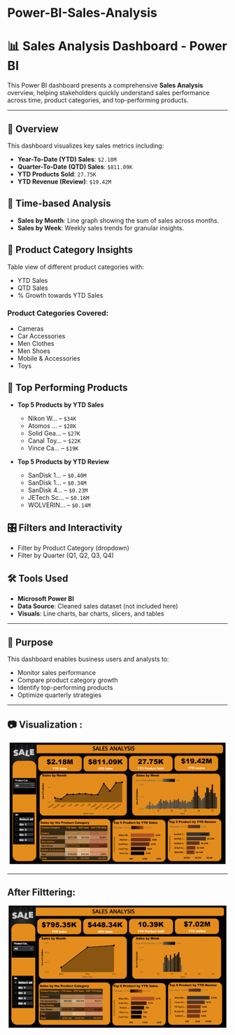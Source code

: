 # Power-BI-Sales-Analysis
# 📊 Sales Analysis Dashboard - Power BI

This Power BI dashboard presents a comprehensive **Sales Analysis** overview, helping stakeholders quickly understand sales performance across time, product categories, and top-performing products.

---
## 🧾 Overview
This dashboard visualizes key sales metrics including:
- **Year-To-Date (YTD) Sales**: `$2.18M`
- **Quarter-To-Date (QTD) Sales**: `$811.09K`
- **YTD Products Sold**: `27.75K`
- **YTD Revenue (Review)**: `$19.42M`

## 📅 Time-based Analysis

- **Sales by Month**: Line graph showing the sum of sales across months.
- **Sales by Week**: Weekly sales trends for granular insights.

## 🛒 Product Category Insights

Table view of different product categories with:
- YTD Sales
- QTD Sales
- % Growth towards YTD Sales

### Product Categories Covered:
- Cameras
- Car Accessories
- Men Clothes
- Men Shoes
- Mobile & Accessories
- Toys

## 🥇 Top Performing Products

- **Top 5 Products by YTD Sales**
  - Nikon W… – `$34K`
  - Atomos … – `$28K`
  - Solid Gea… – `$27K`
  - Canal Toy… – `$22K`
  - Vince Ca… – `$19K`

- **Top 5 Products by YTD Review**
  - SanDisk 1… – `$0.40M`
  - SanDisk 1… – `$0.34M`
  - SanDisk 4… – `$0.23M`
  - JETech Sc… – `$0.16M`
  - WOLVERIN… – `$0.14M`

## 🎛️ Filters and Interactivity

- Filter by Product Category (dropdown)
- Filter by Quarter (Q1, Q2, Q3, Q4)

## 🛠 Tools Used

- **Microsoft Power BI**
- **Data Source**: Cleaned sales dataset (not included here)
- **Visuals**: Line charts, bar charts, slicers, and tables

---

## 📌 Purpose

This dashboard enables business users and analysts to:
- Monitor sales performance
- Compare product category growth
- Identify top-performing products
- Optimize quarterly strategies
---
## 📷 Visualization :

![Uploading image.png…](https://github.com/Rachana16-2004/Power-BI-Sales-Analysis/blob/main/Screenshot%202025-07-26%20231910.png?raw=true)

---
## After Filttering:
![image](https://github.com/Rachana16-2004/Power-BI-Sales-Analysis/blob/main/Screenshot%202025-07-29%20181639.png?raw=true)

